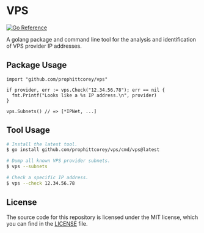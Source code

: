 # VPS

[![Go Reference](https://pkg.go.dev/badge/github.com/prophittcorey/vps.svg)](https://pkg.go.dev/github.com/prophittcorey/vps)

A golang package and command line tool for the analysis and identification of
VPS provider IP addresses.

## Package Usage

```golang
import "github.com/prophittcorey/vps"

if provider, err := vps.Check("12.34.56.78"); err == nil {
  fmt.Printf("Looks like a %s IP address.\n", provider)
}

vps.Subnets() // => [*IPNet, ...]
```

## Tool Usage

```bash
# Install the latest tool.
$ go install github.com/prophittcorey/vps/cmd/vps@latest

# Dump all known VPS provider subnets.
$ vps --subnets

# Check a specific IP address.
$ vps --check 12.34.56.78
```

## License

The source code for this repository is licensed under the MIT license, which you can
find in the [LICENSE](LICENSE.md) file.
